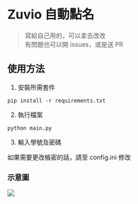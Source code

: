 # Zuvio 自動點名

> 寫給自己用的，可以拿去改改  
> 有問題也可以開 issues，或是送 PR

## 使用方法

1. 安裝所需套件
```
pip install -r requirements.txt
```

2. 執行檔案
```
python main.py
```

3. 輸入學號及密碼

如果需要更改帳密的話，請至 config.ini 修改

### 示意圖

![](https://i.imgur.com/z65DDLq.png)
